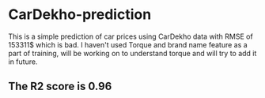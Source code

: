 # CarDekho-prediction
This is a simple prediction of car prices using CarDekho data with RMSE of 153311$ which is bad. I haven't used Torque and brand name feature as a part of training, will be working on to understand torque and will try to add it in future. 
## The R2 score is 0.96

